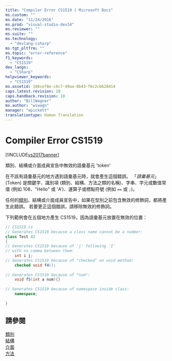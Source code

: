 ```yaml
---
title: "Compiler Error CS1519 | Microsoft Docs"
ms.custom: ""
ms.date: "11/24/2016"
ms.prod: "visual-studio-dev14"
ms.reviewer: ""
ms.suite: ""
ms.technology: 
  - "devlang-csharp"
ms.tgt_pltfrm: ""
ms.topic: "error-reference"
f1_keywords: 
  - "CS1519"
dev_langs: 
  - "CSharp"
helpviewer_keywords: 
  - "CS1519"
ms.assetid: 186cef8e-c6c7-49aa-8b43-f6c2cb628414
caps.latest.revision: 10
caps.handback.revision: 10
author: "BillWagner"
ms.author: "wiwagn"
manager: "wpickett"
translationtype: Human Translation
---
```

# Compiler Error CS1519
[!INCLUDE[vs2017banner](../../../csharp/includes/vs2017banner.md)]

類別、結構或介面成員宣告中無效的語彙基元 'token'  
  
 在不該有語彙基元的地方遇到語彙基元時，就會產生這個錯誤。  「*語彙基元*」\(Token\) 是關鍵字、識別項 \(類別、結構、方法之類的名稱\)、字串、字元或數值常值 \(例如 108、"Hello" 或 'A'\)、運算子或標點符號 \(例如 `==` 或 `;`\)。  
  
 任何的[類別](../../../csharp/language-reference/keywords/class.md)、結構或介面成員宣告中，如果在型別之前包含無效的修飾詞，都將產生此錯誤。  若要更正這個錯誤，請移除無效的修飾詞。  
  
 下列範例會在五個地方產生 CS1519，因為語彙基元放置在無效的位置：  
  
```c#  
// CS1519.cs  
// Generates CS1519 because a class name cannot be a number:  
class Test 42   
{  
// Generates CS1519 because of 'j' following 'I'  
// with no comma between them:  
    int i j;   
// Generates CS1519 because of "checked" on void method:  
    checked void f4();     
  
// Generates CS1519 because of "num":  
    void f5(int a num){}        
  
// Generates CS1519 because of namespace inside class:  
    namespace;             
  
}  
```  
  
## 請參閱  
 [類別](../../../csharp/programming-guide/classes-and-structs/classes.md)   
 [結構](../../../csharp/programming-guide/classes-and-structs/structs.md)   
 [介面](../../../csharp/programming-guide/interfaces/index.md)   
 [方法](../../../csharp/programming-guide/classes-and-structs/methods.md)